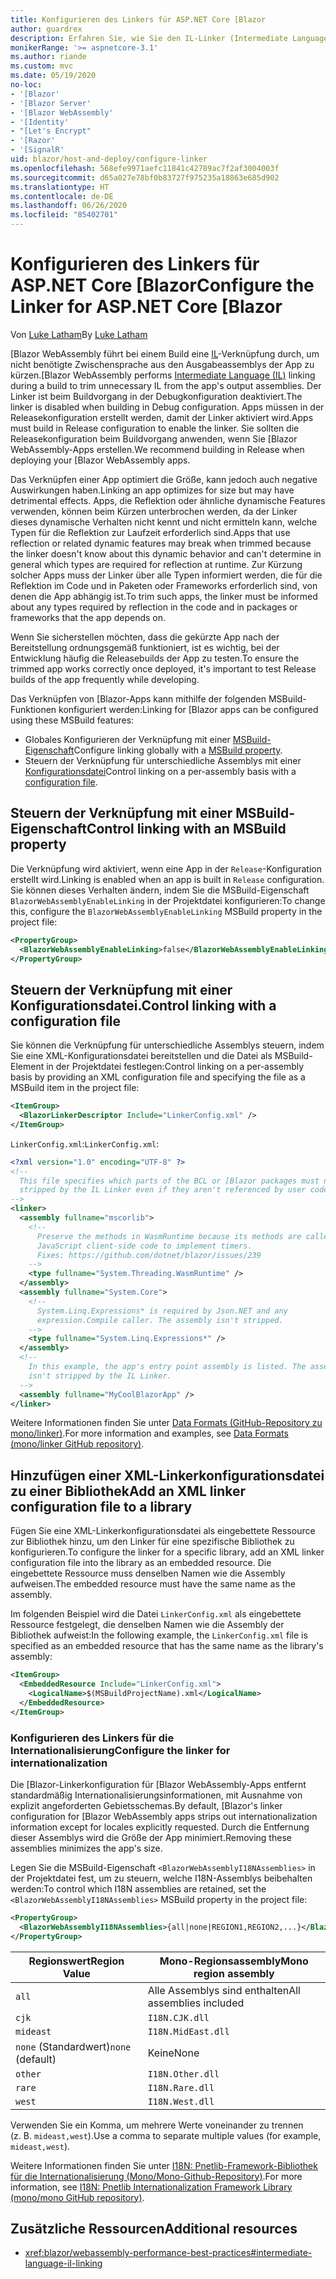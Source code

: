 ```yaml
---
title: Konfigurieren des Linkers für ASP.NET Core [Blazor
author: guardrex
description: Erfahren Sie, wie Sie den IL-Linker (Intermediate Language, Zwischensprache) beim Erstellen einer [Blazor-App steuern.
monikerRange: '>= aspnetcore-3.1'
ms.author: riande
ms.custom: mvc
ms.date: 05/19/2020
no-loc:
- '[Blazor'
- '[Blazor Server'
- '[Blazor WebAssembly'
- '[Identity'
- "[Let's Encrypt"
- '[Razor'
- '[SignalR'
uid: blazor/host-and-deploy/configure-linker
ms.openlocfilehash: 568efe9971aefc11841c42789ac7f2af3004003f
ms.sourcegitcommit: d65a027e78bf0b83727f975235a18863e685d902
ms.translationtype: HT
ms.contentlocale: de-DE
ms.lasthandoff: 06/26/2020
ms.locfileid: "85402701"
---
```

# <a name="configure-the-linker-for-aspnet-core-blazor"></a><span data-ttu-id="b5157-103">Konfigurieren des Linkers für ASP.NET Core [Blazor</span><span class="sxs-lookup"><span data-stu-id="b5157-103">Configure the Linker for ASP.NET Core [Blazor</span></span>

<span data-ttu-id="b5157-104">Von [Luke Latham](https://github.com/guardrex)</span><span class="sxs-lookup"><span data-stu-id="b5157-104">By [Luke Latham](https://github.com/guardrex)</span></span>

<span data-ttu-id="b5157-105">[Blazor WebAssembly führt bei einem Build eine [IL](/dotnet/standard/managed-code#intermediate-language--execution)-Verknüpfung durch, um nicht benötigte Zwischensprache aus den Ausgabeassemblys der App zu kürzen.</span><span class="sxs-lookup"><span data-stu-id="b5157-105">[Blazor WebAssembly performs [Intermediate Language (IL)](/dotnet/standard/managed-code#intermediate-language--execution) linking during a build to trim unnecessary IL from the app's output assemblies.</span></span> <span data-ttu-id="b5157-106">Der Linker ist beim Buildvorgang in der Debugkonfiguration deaktiviert.</span><span class="sxs-lookup"><span data-stu-id="b5157-106">The linker is disabled when building in Debug configuration.</span></span> <span data-ttu-id="b5157-107">Apps müssen in der Releasekonfiguration erstellt werden, damit der Linker aktiviert wird.</span><span class="sxs-lookup"><span data-stu-id="b5157-107">Apps must build in Release configuration to enable the linker.</span></span> <span data-ttu-id="b5157-108">Sie sollten die Releasekonfiguration beim Buildvorgang anwenden, wenn Sie [Blazor WebAssembly-Apps erstellen.</span><span class="sxs-lookup"><span data-stu-id="b5157-108">We recommend building in Release when deploying your [Blazor WebAssembly apps.</span></span> 

<span data-ttu-id="b5157-109">Das Verknüpfen einer App optimiert die Größe, kann jedoch auch negative Auswirkungen haben.</span><span class="sxs-lookup"><span data-stu-id="b5157-109">Linking an app optimizes for size but may have detrimental effects.</span></span> <span data-ttu-id="b5157-110">Apps, die Reflektion oder ähnliche dynamische Features verwenden, können beim Kürzen unterbrochen werden, da der Linker dieses dynamische Verhalten nicht kennt und nicht ermitteln kann, welche Typen für die Reflektion zur Laufzeit erforderlich sind.</span><span class="sxs-lookup"><span data-stu-id="b5157-110">Apps that use reflection or related dynamic features may break when trimmed because the linker doesn't know about this dynamic behavior and can't determine in general which types are required for reflection at runtime.</span></span> <span data-ttu-id="b5157-111">Zur Kürzung solcher Apps muss der Linker über alle Typen informiert werden, die für die Reflektion im Code und in Paketen oder Frameworks erforderlich sind, von denen die App abhängig ist.</span><span class="sxs-lookup"><span data-stu-id="b5157-111">To trim such apps, the linker must be informed about any types required by reflection in the code and in packages or frameworks that the app depends on.</span></span> 

<span data-ttu-id="b5157-112">Wenn Sie sicherstellen möchten, dass die gekürzte App nach der Bereitstellung ordnungsgemäß funktioniert, ist es wichtig, bei der Entwicklung häufig die Releasebuilds der App zu testen.</span><span class="sxs-lookup"><span data-stu-id="b5157-112">To ensure the trimmed app works correctly once deployed, it's important to test Release builds of the app frequently while developing.</span></span>

<span data-ttu-id="b5157-113">Das Verknüpfen von [Blazor-Apps kann mithilfe der folgenden MSBuild-Funktionen konfiguriert werden:</span><span class="sxs-lookup"><span data-stu-id="b5157-113">Linking for [Blazor apps can be configured using these MSBuild features:</span></span>

* <span data-ttu-id="b5157-114">Globales Konfigurieren der Verknüpfung mit einer [MSBuild-Eigenschaft](#control-linking-with-an-msbuild-property)</span><span class="sxs-lookup"><span data-stu-id="b5157-114">Configure linking globally with a [MSBuild property](#control-linking-with-an-msbuild-property).</span></span>
* <span data-ttu-id="b5157-115">Steuern der Verknüpfung für unterschiedliche Assemblys mit einer [Konfigurationsdatei](#control-linking-with-a-configuration-file)</span><span class="sxs-lookup"><span data-stu-id="b5157-115">Control linking on a per-assembly basis with a [configuration file](#control-linking-with-a-configuration-file).</span></span>

## <a name="control-linking-with-an-msbuild-property"></a><span data-ttu-id="b5157-116">Steuern der Verknüpfung mit einer MSBuild-Eigenschaft</span><span class="sxs-lookup"><span data-stu-id="b5157-116">Control linking with an MSBuild property</span></span>

<span data-ttu-id="b5157-117">Die Verknüpfung wird aktiviert, wenn eine App in der `Release`-Konfiguration erstellt wird.</span><span class="sxs-lookup"><span data-stu-id="b5157-117">Linking is enabled when an app is built in `Release` configuration.</span></span> <span data-ttu-id="b5157-118">Sie können dieses Verhalten ändern, indem Sie die MSBuild-Eigenschaft `BlazorWebAssemblyEnableLinking` in der Projektdatei konfigurieren:</span><span class="sxs-lookup"><span data-stu-id="b5157-118">To change this, configure the `BlazorWebAssemblyEnableLinking` MSBuild property in the project file:</span></span>

```xml
<PropertyGroup>
  <BlazorWebAssemblyEnableLinking>false</BlazorWebAssemblyEnableLinking>
</PropertyGroup>
```

## <a name="control-linking-with-a-configuration-file"></a><span data-ttu-id="b5157-119">Steuern der Verknüpfung mit einer Konfigurationsdatei.</span><span class="sxs-lookup"><span data-stu-id="b5157-119">Control linking with a configuration file</span></span>

<span data-ttu-id="b5157-120">Sie können die Verknüpfung für unterschiedliche Assemblys steuern, indem Sie eine XML-Konfigurationsdatei bereitstellen und die Datei als MSBuild-Element in der Projektdatei festlegen:</span><span class="sxs-lookup"><span data-stu-id="b5157-120">Control linking on a per-assembly basis by providing an XML configuration file and specifying the file as a MSBuild item in the project file:</span></span>

```xml
<ItemGroup>
  <BlazorLinkerDescriptor Include="LinkerConfig.xml" />
</ItemGroup>
```

<span data-ttu-id="b5157-121">`LinkerConfig.xml`:</span><span class="sxs-lookup"><span data-stu-id="b5157-121">`LinkerConfig.xml`:</span></span>

```xml
<?xml version="1.0" encoding="UTF-8" ?>
<!--
  This file specifies which parts of the BCL or [Blazor packages must not be
  stripped by the IL Linker even if they aren't referenced by user code.
-->
<linker>
  <assembly fullname="mscorlib">
    <!--
      Preserve the methods in WasmRuntime because its methods are called by 
      JavaScript client-side code to implement timers.
      Fixes: https://github.com/dotnet/blazor/issues/239
    -->
    <type fullname="System.Threading.WasmRuntime" />
  </assembly>
  <assembly fullname="System.Core">
    <!--
      System.Linq.Expressions* is required by Json.NET and any 
      expression.Compile caller. The assembly isn't stripped.
    -->
    <type fullname="System.Linq.Expressions*" />
  </assembly>
  <!--
    In this example, the app's entry point assembly is listed. The assembly
    isn't stripped by the IL Linker.
  -->
  <assembly fullname="MyCoolBlazorApp" />
</linker>
```

<span data-ttu-id="b5157-122">Weitere Informationen finden Sie unter [Data Formats (GitHub-Repository zu mono/linker)](https://github.com/mono/linker/blob/master/docs/data-formats.md).</span><span class="sxs-lookup"><span data-stu-id="b5157-122">For more information and examples, see [Data Formats (mono/linker GitHub repository)](https://github.com/mono/linker/blob/master/docs/data-formats.md).</span></span>

## <a name="add-an-xml-linker-configuration-file-to-a-library"></a><span data-ttu-id="b5157-123">Hinzufügen einer XML-Linkerkonfigurationsdatei zu einer Bibliothek</span><span class="sxs-lookup"><span data-stu-id="b5157-123">Add an XML linker configuration file to a library</span></span>

<span data-ttu-id="b5157-124">Fügen Sie eine XML-Linkerkonfigurationsdatei als eingebettete Ressource zur Bibliothek hinzu, um den Linker für eine spezifische Bibliothek zu konfigurieren.</span><span class="sxs-lookup"><span data-stu-id="b5157-124">To configure the linker for a specific library, add an XML linker configuration file into the library as an embedded resource.</span></span> <span data-ttu-id="b5157-125">Die eingebettete Ressource muss denselben Namen wie die Assembly aufweisen.</span><span class="sxs-lookup"><span data-stu-id="b5157-125">The embedded resource must have the same name as the assembly.</span></span>

<span data-ttu-id="b5157-126">Im folgenden Beispiel wird die Datei `LinkerConfig.xml` als eingebettete Ressource festgelegt, die denselben Namen wie die Assembly der Bibliothek aufweist:</span><span class="sxs-lookup"><span data-stu-id="b5157-126">In the following example, the `LinkerConfig.xml` file is specified as an embedded resource that has the same name as the library's assembly:</span></span>

```xml
<ItemGroup>
  <EmbeddedResource Include="LinkerConfig.xml">
    <LogicalName>$(MSBuildProjectName).xml</LogicalName>
  </EmbeddedResource>
</ItemGroup>
```

### <a name="configure-the-linker-for-internationalization"></a><span data-ttu-id="b5157-127">Konfigurieren des Linkers für die Internationalisierung</span><span class="sxs-lookup"><span data-stu-id="b5157-127">Configure the linker for internationalization</span></span>

<span data-ttu-id="b5157-128">Die [Blazor-Linkerkonfiguration für [Blazor WebAssembly-Apps entfernt standardmäßig Internationalisierungsinformationen, mit Ausnahme von explizit angeforderten Gebietsschemas.</span><span class="sxs-lookup"><span data-stu-id="b5157-128">By default, [Blazor's linker configuration for [Blazor WebAssembly apps strips out internationalization information except for locales explicitly requested.</span></span> <span data-ttu-id="b5157-129">Durch die Entfernung dieser Assemblys wird die Größe der App minimiert.</span><span class="sxs-lookup"><span data-stu-id="b5157-129">Removing these assemblies minimizes the app's size.</span></span>

<span data-ttu-id="b5157-130">Legen Sie die MSBuild-Eigenschaft `<BlazorWebAssemblyI18NAssemblies>` in der Projektdatei fest, um zu steuern, welche I18N-Assemblys beibehalten werden:</span><span class="sxs-lookup"><span data-stu-id="b5157-130">To control which I18N assemblies are retained, set the `<BlazorWebAssemblyI18NAssemblies>` MSBuild property in the project file:</span></span>

```xml
<PropertyGroup>
  <BlazorWebAssemblyI18NAssemblies>{all|none|REGION1,REGION2,...}</BlazorWebAssemblyI18NAssemblies>
</PropertyGroup>
```

| <span data-ttu-id="b5157-131">Regionswert</span><span class="sxs-lookup"><span data-stu-id="b5157-131">Region Value</span></span>     | <span data-ttu-id="b5157-132">Mono-Regionsassembly</span><span class="sxs-lookup"><span data-stu-id="b5157-132">Mono region assembly</span></span>    |
| ---------------- | ----------------------- |
| `all`            | <span data-ttu-id="b5157-133">Alle Assemblys sind enthalten</span><span class="sxs-lookup"><span data-stu-id="b5157-133">All assemblies included</span></span> |
| `cjk`            | `I18N.CJK.dll`          |
| `mideast`        | `I18N.MidEast.dll`      |
| <span data-ttu-id="b5157-134">`none` (Standardwert)</span><span class="sxs-lookup"><span data-stu-id="b5157-134">`none` (default)</span></span> | <span data-ttu-id="b5157-135">Keine</span><span class="sxs-lookup"><span data-stu-id="b5157-135">None</span></span>                    |
| `other`          | `I18N.Other.dll`        |
| `rare`           | `I18N.Rare.dll`         |
| `west`           | `I18N.West.dll`         |

<span data-ttu-id="b5157-136">Verwenden Sie ein Komma, um mehrere Werte voneinander zu trennen (z. B. `mideast,west`).</span><span class="sxs-lookup"><span data-stu-id="b5157-136">Use a comma to separate multiple values (for example, `mideast,west`).</span></span>

<span data-ttu-id="b5157-137">Weitere Informationen finden Sie unter [I18N: Pnetlib-Framework-Bibliothek für die Internationalisierung (Mono/Mono-Github-Repository)](https://github.com/mono/mono/tree/master/mcs/class/I18N).</span><span class="sxs-lookup"><span data-stu-id="b5157-137">For more information, see [I18N: Pnetlib Internationalization Framework Library (mono/mono GitHub repository)](https://github.com/mono/mono/tree/master/mcs/class/I18N).</span></span>

## <a name="additional-resources"></a><span data-ttu-id="b5157-138">Zusätzliche Ressourcen</span><span class="sxs-lookup"><span data-stu-id="b5157-138">Additional resources</span></span>

* <xref:blazor/webassembly-performance-best-practices#intermediate-language-il-linking>
